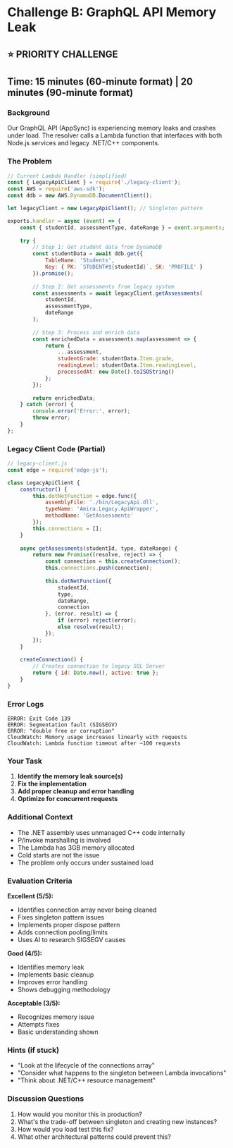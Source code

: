 # Challenge B: GraphQL API Memory Leak
## ⭐ PRIORITY CHALLENGE
## Time: 15 minutes (60-minute format) | 20 minutes (90-minute format)

### Background

Our GraphQL API (AppSync) is experiencing memory leaks and crashes under load. The resolver calls a Lambda function that interfaces with both Node.js services and legacy .NET/C++ components.

### The Problem

```javascript
// Current Lambda Handler (simplified)
const { LegacyApiClient } = require('./legacy-client');
const AWS = require('aws-sdk');
const ddb = new AWS.DynamoDB.DocumentClient();

let legacyClient = new LegacyApiClient(); // Singleton pattern

exports.handler = async (event) => {
    const { studentId, assessmentType, dateRange } = event.arguments;
    
    try {
        // Step 1: Get student data from DynamoDB
        const studentData = await ddb.get({
            TableName: 'Students',
            Key: { PK: `STUDENT#${studentId}`, SK: 'PROFILE' }
        }).promise();
        
        // Step 2: Get assessments from legacy system
        const assessments = await legacyClient.getAssessments(
            studentId, 
            assessmentType,
            dateRange
        );
        
        // Step 3: Process and enrich data
        const enrichedData = assessments.map(assessment => {
            return {
                ...assessment,
                studentGrade: studentData.Item.grade,
                readingLevel: studentData.Item.readingLevel,
                processedAt: new Date().toISOString()
            };
        });
        
        return enrichedData;
    } catch (error) {
        console.error('Error:', error);
        throw error;
    }
};
```

### Legacy Client Code (Partial)

```javascript
// legacy-client.js
const edge = require('edge-js');

class LegacyApiClient {
    constructor() {
        this.dotNetFunction = edge.func({
            assemblyFile: './bin/LegacyApi.dll',
            typeName: 'Amira.Legacy.ApiWrapper',
            methodName: 'GetAssessments'
        });
        this.connections = [];
    }
    
    async getAssessments(studentId, type, dateRange) {
        return new Promise((resolve, reject) => {
            const connection = this.createConnection();
            this.connections.push(connection);
            
            this.dotNetFunction({
                studentId,
                type,
                dateRange,
                connection
            }, (error, result) => {
                if (error) reject(error);
                else resolve(result);
            });
        });
    }
    
    createConnection() {
        // Creates connection to legacy SQL Server
        return { id: Date.now(), active: true };
    }
}
```

### Error Logs

```
ERROR: Exit Code 139
ERROR: Segmentation fault (SIGSEGV)
ERROR: "double free or corruption"
CloudWatch: Memory usage increases linearly with requests
CloudWatch: Lambda function timeout after ~100 requests
```

### Your Task

1. **Identify the memory leak source(s)**
2. **Fix the implementation**
3. **Add proper cleanup and error handling**
4. **Optimize for concurrent requests**

### Additional Context

- The .NET assembly uses unmanaged C++ code internally
- P/Invoke marshalling is involved
- The Lambda has 3GB memory allocated
- Cold starts are not the issue
- The problem only occurs under sustained load

### Evaluation Criteria

**Excellent (5/5):**
- Identifies connection array never being cleaned
- Fixes singleton pattern issues
- Implements proper dispose pattern
- Adds connection pooling/limits
- Uses AI to research SIGSEGV causes

**Good (4/5):**
- Identifies memory leak
- Implements basic cleanup
- Improves error handling
- Shows debugging methodology

**Acceptable (3/5):**
- Recognizes memory issue
- Attempts fixes
- Basic understanding shown

### Hints (if stuck)

- "Look at the lifecycle of the connections array"
- "Consider what happens to the singleton between Lambda invocations"
- "Think about .NET/C++ resource management"

### Discussion Questions

1. How would you monitor this in production?
2. What's the trade-off between singleton and creating new instances?
3. How would you load test this fix?
4. What other architectural patterns could prevent this?

